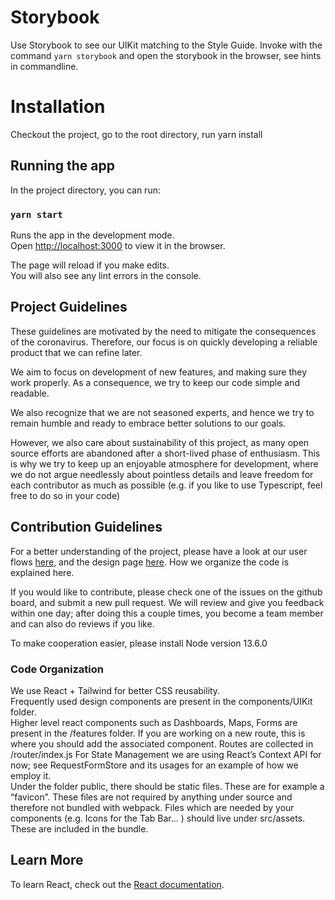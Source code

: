 # Storybook

Use Storybook to see our UIKit matching to the Style Guide. Invoke with the command `yarn storybook` and open the storybook in the browser, see hints in commandline.

# Installation

Checkout the project, go to the root directory, run yarn install

## Running the app

In the project directory, you can run:

### `yarn start`

Runs the app in the development mode.<br />
Open [http://localhost:3000](http://localhost:3000) to view it in the browser.

The page will reload if you make edits.<br />
You will also see any lint errors in the console.

## Project Guidelines

These guidelines are motivated by the need to mitigate the consequences of the coronavirus. Therefore, our focus is on quickly developing a reliable product that we can refine later.

We aim to focus on development of new features, and making sure they work properly. As a consequence, we try to keep our code simple and readable.

We also recognize that we are not seasoned experts, and hence we try to remain humble and ready to embrace better solutions to our goals.

However, we also care about sustainability of this project, as many open source efforts are abandoned after a short-lived phase of enthusiasm. This is why we try to keep up an enjoyable atmosphere for development, where we do not argue needlessly about pointless details and leave freedom for each contributor as much as possible (e.g. if you like to use Typescript, feel free to do so in your code)

## Contribution Guidelines

For a better understanding of the project, please have a look at our user flows [here](https://bitrix24public.com/b24-c5kaqs.bitrix24.de/docs/pub/188f369466feb2c949730671b4dbce98/default/?&), and the design page [here](https://www.figma.com/file/DV0E2lCqq39fhdDG6v86Ru/Helferportal?node-id=1%3A1324). How we organize the code is explained here.

If you would like to contribute, please check one of the issues on the github board, and submit a new pull request. We will review and give you feedback within one day; after doing this a couple times, you become a team member and can also do reviews if you like.

To make cooperation easier, please install Node version 13.6.0

### Code Organization

We use React + Tailwind for better CSS reusability.  
Frequently used design components are present in the components/UIKit folder.  
Higher level react components such as Dashboards, Maps, Forms are present in the /features folder. If you are working on a new route, this is where you should add the associated component.
Routes are collected in /router/index.js
For State Management we are using React’s Context API for now; see RequestFormStore and its usages for an example of how we employ it.  
Under the folder public, there should be static files. These are for example a “favicon”. These files are not required by anything under source and therefore not bundled with webpack. Files which are needed by your components (e.g. Icons for the Tab Bar… ) should live under src/assets. These are included in the bundle.

## Learn More

To learn React, check out the [React documentation](https://reactjs.org/).
